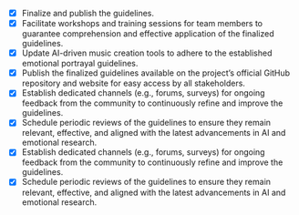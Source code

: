 - [x] Finalize and publish the guidelines.
- [x] Facilitate workshops and training sessions for team members to guarantee comprehension and effective application of the finalized guidelines.
- [x] Update AI-driven music creation tools to adhere to the established emotional portrayal guidelines.
- [x] Publish the finalized guidelines available on the project’s official GitHub repository and website for easy access by all stakeholders.
- [x] Establish dedicated channels (e.g., forums, surveys) for ongoing feedback from the community to continuously refine and improve the guidelines.
- [x] Schedule periodic reviews of the guidelines to ensure they remain relevant, effective, and aligned with the latest advancements in AI and emotional research.
- [x] Establish dedicated channels (e.g., forums, surveys) for ongoing feedback from the community to continuously refine and improve the guidelines.
- [x] Schedule periodic reviews of the guidelines to ensure they remain relevant, effective, and aligned with the latest advancements in AI and emotional research.